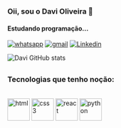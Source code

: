 ### Oii, sou o Davi Oliveira 👋

#### Estudando programação...

[![whatsapp](https://img.shields.io/badge/WhatsApp-25D366?style=for-the-badge&logo=whatsapp&logoColor=white)](https://wa.me/981480390.)
[![gmail](https://img.shields.io/badge/Gmail-D14836?style=for-the-badge&logo=gmail&logoColor=white)](https📧to:ddavi.oliveiraa.a@gmail.com)
[![Linkedin](https://img.shields.io/badge/LinkedIn-0077B5?style=for-the-badge&logo=linkedin&logoColor=white)](https://www.linkedin.com/in/davi-oliveira-97b660317/)


![Davi GitHub stats](https://github-readme-stats.vercel.app/api?username=Davioliveria&show_icons=true&theme=tokyonight)

##

### Tecnologias que tenho noção:
<div style="display:inline_block"><br/>
  
  <img align="center" alt="html" height="50" widht="50" src="https://cdn.jsdelivr.net/gh/devicons/devicon@latest/icons/html5/html5-original-wordmark.svg" />
  <img align="center" alt="css3" height="50" widht="50" src="https://cdn.jsdelivr.net/gh/devicons/devicon@latest/icons/css3/css3-original-wordmark.svg" />          
  <img align="center" alt="react" height="50" widht="50" src="https://cdn.jsdelivr.net/gh/devicons/devicon@latest/icons/react/react-original-wordmark.svg" />
  <img align="center" alt="python" height="50" widht="50" src="https://cdn.jsdelivr.net/gh/devicons/devicon@latest/icons/python/python-original-wordmark.svg" />
</div>

